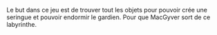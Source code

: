Le but dans ce jeu est de trouver tout les objets pour pouvoir crée une seringue et pouvoir endormir le gardien. 
Pour que MacGyver sort de ce labyrinthe.